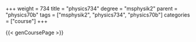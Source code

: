 +++
weight = 734
title = "physics734"
degree = "msphysik2"
parent = "physics70b"
tags = ["msphysik2", "physics734", "physics70b"]
categories = ["course"]
+++

{{< genCoursePage >}}
